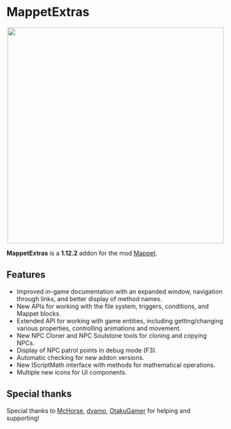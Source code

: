 # MappetExtras

<p align="center">
  <img src="https://i.imgur.com/9N9B4kq.png" width="500"/>
</p>

**MappetExtras** is a **1.12.2** addon for the mod [Mappet](https://github.com/mchorse/mappet/).

## Features

* Improved in-game documentation with an expanded window, navigation through links, and better display of method names.
* New APIs for working with the file system, triggers, conditions, and Mappet blocks.
* Extended API for working with game entities, including getting/changing various properties, controlling animations and movement.
* New NPC Cloner and NPC Soulstone tools for cloning and copying NPCs.
* Display of NPC patrol points in debug mode (F3).
* Automatic checking for new addon versions.
* New IScriptMath interface with methods for mathematical operations.
* Multiple new icons for UI components.

## Special thanks

Special thanks to [McHorse](https://github.com/mchorse), [dyamo](https://github.com/navoyan), [OtakuGamer](https://github.com/OtakuGamerAds) for helping and supporting!
